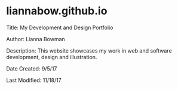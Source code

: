 # liannabow.github.io
Title: My Development and Design Portfolio

Author: Lianna Bowman

Description: This website showcases my work in web and software development, design and illustration.

Date Created: 9/5/17

Last Modified: 11/18/17
